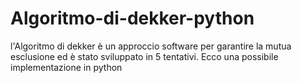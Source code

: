 # Algoritmo-di-dekker-python

l'Algoritmo di dekker è un approccio software per garantire la
mutua esclusione ed è stato sviluppato in 5 tentativi. Ecco
una possibile implementazione in python
